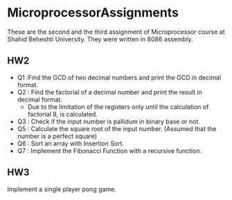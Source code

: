 # MicroprocessorAssignments
These are the second and the third assignment of Microprocessor course at Shahid Beheshti University.  They were written in 8086 assembly.

## HW2
- Q1 :Find the GCD of two decimal numbers and print the GCD in decimal format.
- Q2 : Find the factorial of a decimal number and print the result in decimal format. 
  * Due to the limitation of the registers only until the calculation of factorial 8, is calculated.
- Q3 : Check if the input number is pallidum in binary base or not.
- Q5 : Calculate the square root of the input number. (Assumed that the number is a perfect square)  
- Q6 : Sort an array with Insertion Sort.
- Q7 : Implement the Fibonacci Function with a recursive function.

## HW3
Implement a single player pong game.
